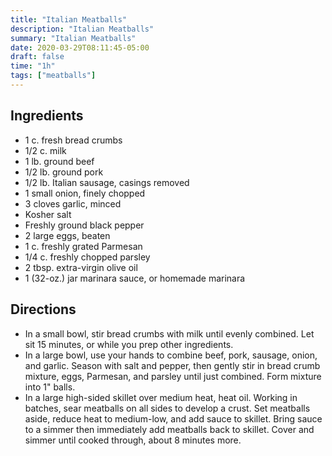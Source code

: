 ```yaml
---
title: "Italian Meatballs"
description: "Italian Meatballs"
summary: "Italian Meatballs"
date: 2020-03-29T08:11:45-05:00
draft: false
time: "1h"
tags: ["meatballs"]
---
```


## Ingredients

- 1 c. fresh bread crumbs
- 1/2 c. milk
- 1 lb. ground beef
- 1/2 lb. ground pork
- 1/2 lb. Italian sausage, casings removed
- 1 small onion, finely chopped
- 3 cloves garlic, minced
- Kosher salt
- Freshly ground black pepper
- 2 large eggs, beaten
- 1 c. freshly grated Parmesan
- 1/4 c. freshly chopped parsley
- 2 tbsp. extra-virgin olive oil
- 1 (32-oz.) jar marinara sauce, or homemade marinara

## Directions

- In a small bowl, stir bread crumbs with milk until evenly combined. Let sit 15 minutes, or while you prep other ingredients.
- In a large bowl, use your hands to combine beef, pork, sausage, onion, and garlic. Season with salt and pepper, then gently stir in bread crumb mixture, eggs, Parmesan, and parsley until just combined. Form mixture into 1" balls.
- In a large high-sided skillet over medium heat, heat oil. Working in batches, sear meatballs on all sides to develop a crust. Set meatballs aside, reduce heat to medium-low, and add sauce to skillet. Bring sauce to a simmer then immediately add meatballs back to skillet. Cover and simmer until cooked through, about 8 minutes more.
